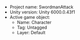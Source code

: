 <!-- UNITY CODE ASSIST INSTRUCTIONS START -->
- Project name: SwordmanAttack
- Unity version: Unity 6000.0.43f1
- Active game object:
  - Name: Character
  - Tag: Untagged
  - Layer: Default
<!-- UNITY CODE ASSIST INSTRUCTIONS END -->